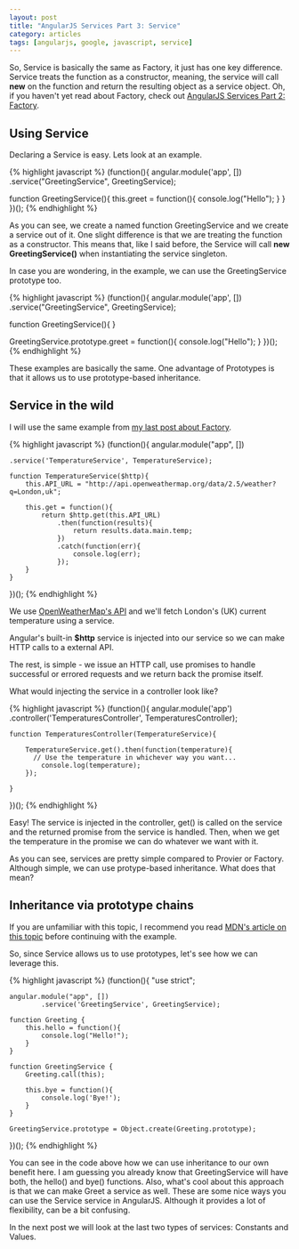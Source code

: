 ```yaml
---
layout: post
title: "AngularJS Services Part 3: Service"
category: articles
tags: [angularjs, google, javascript, service]
---
```


So, Service is basically the same as Factory, it just has one key difference.
Service treats the function as a constructor, meaning, the service will call
**new** on the function and return the resulting object as a service object.
Oh, if you haven't yet read about Factory, check out
[AngularJS Services Part 2: Factory](/angularjs-services-part-2).

## Using Service

Declaring a Service is easy. Lets look at an example.

{% highlight javascript %}
(function(){
  angular.module('app', [])
      .service("GreetingService", GreetingService);

  function GreetingService(){
    this.greet = function(){
      console.log("Hello");
    }
  }
})();
{% endhighlight %}

As you can see, we create a named function GreetingService and we create a
service out of it. One slight difference is that we are treating the function as
a constructor. This means that, like I said before, the Service will call
**new GreetingService()** when instantiating the service singleton.

In case you are wondering, in the example, we can use the GreetingService prototype too.

{% highlight javascript %}
(function(){
  angular.module('app', [])
      .service("GreetingService", GreetingService);

  function GreetingService(){ }

  GreetingService.prototype.greet = function(){
    console.log("Hello");
  }
})();
{% endhighlight %}

These examples are basically the same. One advantage of Prototypes is that it
allows us to use prototype-based inheritance.

## Service in the wild

I will use the same example from [my last post about Factory](/angularjs-services-part-2).

{% highlight javascript %}
(function(){
	angular.module("app", [])

	.service('TemperatureService', TemperatureService);

	function TemperatureService($http){
		this.API_URL = "http://api.openweathermap.org/data/2.5/weather?q=London,uk";

		this.get = function(){
			return $http.get(this.API_URL)
				.then(function(results){
					return results.data.main.temp;
				})
				.catch(function(err){
					console.log(err);
				});
		}
	}

})();
{% endhighlight %}

We use [OpenWeatherMap's API](http://openweathermap.org/) and we'll fetch
London's (UK) current temperature using a service.

Angular's built-in **$http** service is injected into our service so we can
make HTTP calls to a external API.

The rest, is simple - we issue an HTTP call, use promises to handle successful or
errored requests and we return back the promise itself.

What would injecting the service in a controller look like?

{% highlight javascript %}
(function(){
	angular.module('app')
		.controller('TemperaturesController', TemperaturesController);

	function TemperaturesController(TemperatureService){

		TemperatureService.get().then(function(temperature){
		  // Use the temperature in whichever way you want...
			console.log(temperature);
		});

	}
})();
{% endhighlight %}

Easy! The service is injected in the controller, get() is called on the
service and the returned promise from the service is handled. Then, when we get
the temperature in the promise we can do whatever we want with it.

As you can see, services are pretty simple compared to Provier or Factory. Although simple,
we can use protype-based inheritance. What does that mean?

## Inheritance via prototype chains

If you are unfamiliar with this topic, I recommend you read
[MDN's article on this topic](https://developer.mozilla.org/en-US/docs/Web/JavaScript/Inheritance_and_the_prototype_chain)
before continuing with the example.

So, since Service allows us to use prototypes, let's see how we can leverage this.

{% highlight javascript %}
(function(){
	"use strict";

	angular.module("app", [])
			.service('GreetingService', GreetingService);

	function Greeting {
		this.hello = function(){
			console.log("Hello!");
		}
	}

	function GreetingService {
		Greeting.call(this);

		this.bye = function(){
			console.log('Bye!');
		}
	}

	GreetingService.prototype = Object.create(Greeting.prototype);


})();
{% endhighlight %}

You can see in the code above how we can use inheritance to our own benefit here.
I am guessing you already know that GreetingService will have both, the
hello() and bye() functions. Also, what's cool about this approach is that we can
make Greet a service as well. These are some nice ways you can use the Service service in
AngularJS. Although it provides a lot of flexibility, can be a bit confusing.

In the next post we will look at the last two types of services: Constants and Values.
